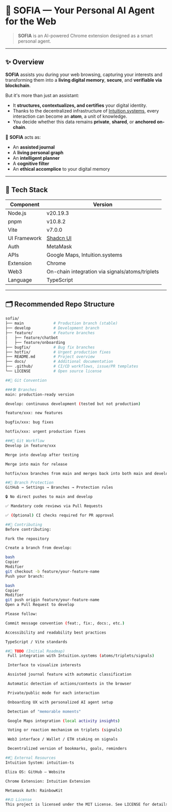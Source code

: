# 🧠 SOFIA — Your Personal AI Agent for the Web

> **SOFIA** is an AI-powered Chrome extension designed as a smart personal agent.

---

## ✨ Overview

**SOFIA** assists you during your web browsing, capturing your interests and transforming them into a **living digital memory**, **secure**, and **verifiable via blockchain**.

But it's more than just an assistant:
- It **structures, contextualizes, and certifies** your digital identity.
- Thanks to the decentralized infrastructure of [Intuition.systems](https://www.intuition.systems/), every interaction can become an **atom**, a unit of knowledge.
- You decide whether this data remains **private**, **shared**, or **anchored on-chain**.

🧭 **SOFIA** acts as:
- An **assisted journal**
- A **living personal graph**
- An **intelligent planner**
- A **cognitive filter**
- An **ethical accomplice** to your digital memory

---

## 🧰 Tech Stack

| Component        | Version       |
|------------------|---------------|
| Node.js          | v20.19.3      |
| pnpm             | v10.8.2       |
| Vite             | v7.0.0        |
| UI Framework     | [Shadcn UI](https://ui.shadcn.com/) |
| Auth             | MetaMask |
| APIs             | Google Maps, Intuition.systems |
| Extension        | Chrome |
| Web3             | On-chain integration via signals/atoms/triplets |
| Language         | TypeScript    |

---

## 🗂️ Recommended Repo Structure

```bash
sofia/
├── main             # Production branch (stable)
├── develop          # Development branch
├── feature/         # Feature branches
│   ├── feature/chatbot
│   ├── feature/onboarding
├── bugfix/          # Bug fix branches
├── hotfix/          # Urgent production fixes
├── README.md        # Project overview
├── docs/            # Additional documentation
├── .github/         # CI/CD workflows, issue/PR templates
└── LICENSE          # Open source license

##🌳 Git Convention

###🛠 Branches
main: production-ready version

develop: continuous development (tested but not production)

feature/xxx: new features

bugfix/xxx: bug fixes

hotfix/xxx: urgent production fixes

###🔄 Git Workflow
Develop in feature/xxx

Merge into develop after testing

Merge into main for release

hotfix/xxx branches from main and merges back into both main and develop

##🔐 Branch Protection
GitHub → Settings → Branches → Protection rules

🔒 No direct pushes to main and develop

✅ Mandatory code reviews via Pull Requests

✅ (Optional) CI checks required for PR approval

##🤝 Contributing
Before contributing:

Fork the repository

Create a branch from develop:

bash
Copier
Modifier
git checkout -b feature/your-feature-name
Push your branch:

bash
Copier
Modifier
git push origin feature/your-feature-name
Open a Pull Request to develop

Please follow:

Commit message convention (feat:, fix:, docs:, etc.)

Accessibility and readability best practices

TypeScript / Vite standards

##📌 TODO (Initial Roadmap)
 Full integration with Intuition.systems (atoms/triplets/signals)

 Interface to visualize interests

 Assisted journal feature with automatic classification

 Automatic detection of actions/contexts in the browser

 Private/public mode for each interaction

 Onboarding UX with personalized AI agent setup

 Detection of "memorable moments"

 Google Maps integration (local activity insights)

 Voting or reaction mechanism on triplets (signals)

 Web3 interface / Wallet / ETH staking on signals

 Decentralized version of bookmarks, goals, reminders

##🔗 External Resources
Intuition System: intuition-ts

Eliza OS: GitHub – Website

Chrome Extension: Intuition Extension

Metamask Auth: RainbowKit

##⚖️ License
This project is licensed under the MIT License. See LICENSE for details.
